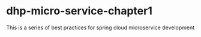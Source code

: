 # dhp-micro-service-chapter1
This is a series of best practices for spring cloud microservice development
